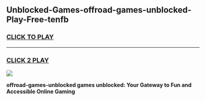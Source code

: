 
## Unblocked-Games-offroad-games-unblocked-Play-Free-tenfb
<h3>
<a href="https://premium76.site?title=offroad-games-unblocked&ref=19M">CLICK TO PLAY</a></h3>
<hr>

<h3>
<a href="https://premium76.site?title=offroad-games-unblocked&ref=19M">CLICK 2 PLAY</a>
  
</h3>

<a href="https://premium76.site?title=offroad-games-unblocked&ref=19M"><img src="https://clearcache.store/games.png"></a>


**offroad-games-unblocked games unblocked: Your Gateway to Fun and Accessible Online Gaming**
